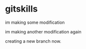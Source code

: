 # gitskills
im making some modification

im making another modification again

creating a new branch now.
